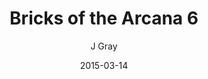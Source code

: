 ---
title: 'Bricks of the Arcana 6'
alt: 'Mysteries of the Arcana'
date: '2015-03-14'
author: 'J Gray'
artist: 'Keira'
chapter: 'None'
filler: false
---